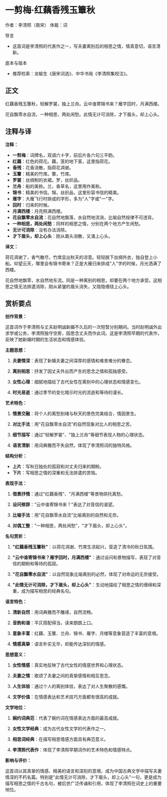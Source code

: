 # 一剪梅·红藕香残玉簟秋

作者：李清照（南宋）
体裁：词

导言
- 这首词是李清照的代表作之一，写夫妻离别后的相思之情，情真意切，语言清新。

底本与版本
- 推荐检索：龙榆生《唐宋词选》、中华书局《李清照集校注》。

## 正文

红藕香残玉簟秋，轻解罗裳，独上兰舟。云中谁寄锦书来？雁字回时，月满西楼。

花自飘零水自流，一种相思，两处闲愁。此情无计可消除，才下眉头，却上心头。

## 注释与译

**注释：**

- **一剪梅**：词牌名，双调六十字，前后片各六句三平韵。
- **红藕**：红色的荷花。藕，莲的地下茎，这里指荷花。
- **香残**：花香消散，指荷花凋谢。
- **玉簟**：精美的竹席。簟，竹席。
- **罗裳**：丝绸制的衣裙。罗，丝织品。
- **兰舟**：船的美称。兰，香草名，这里用作美称。
- **锦书**：精美的书信。锦，丝织品，这里形容书信的精美。
- **雁字**：大雁飞行时排成的字形，多为"人"字或"一"字。
- **回时**：归来的时候。
- **月满西楼**：月亮照满西楼。
- **花自飘零水自流**：花自然地飘落，水自然地流淌，比喻自然规律不可违背。
- **一种相思，两处闲愁**：同样的相思之情，分别在两个地方产生闲愁。
- **无计可消除**：没有办法消除。
- **才下眉头，却上心头**：刚从眉头消散，又涌上心头。

**译文：**

荷花凋谢了，香气散尽，竹席显出秋天的凉意。轻轻脱下丝绸外衣，独自登上小船。仰望云天，哪里会有锦书寄来？正是大雁归来排成"人"字的时候，月光洒满了西楼。

花自然地飘零，水自然地东流。同是一种离别的相思，却要在两个地方承受。这相思之情无法排遣消除，刚从紧皱的眉头消失，又隐隐缠绕上心头。

## 赏析要点

**创作背景：**

这首词作于李清照与丈夫赵明诚新婚不久后的一次短暂分别期间。当时赵明诚外出求学或公务，李清照独守空房，因思念丈夫而作此词。这是李清照早期的代表作，反映了她新婚时期的生活状态和情感体验。

**主题思想：**

1. **夫妻情深**：表现了新婚夫妻之间深厚的感情和难舍难分的眷恋。

2. **离别相思**：抒发了因丈夫外出而产生的思念之情和孤独感受。

3. **女性心理**：细腻地描绘了古代女性在离别中的心理状态和情感变化。

4. **时光易逝**：通过季节的变化暗示时光的流逝和等待的漫长。

**艺术特色：**

1. **情景交融**：将个人的离愁别绪与秋天的景色完美结合，情因景生。

2. **对比手法**：用"花自飘零水自流"的自然现象对比人的相思之苦。

3. **细节描写**：通过"轻解罗裳"、"独上兰舟"等细节表现人物的心理状态。

4. **语言清新**：用词典雅而不失自然，体现了李清照词的独特风格。

**结构分析：**

- **上片**：写秋日独处的孤寂和对丈夫归来的期盼。
- **下片**：写相思之情的深重和无法排遣的苦恼。

**表现手法：**

1. **借景抒情**：通过"红藕香残"、"月满西楼"等景物烘托离愁。

2. **设问修辞**："云中谁寄锦书来？"表达了对音信的渴望。

3. **比喻手法**：用"花自飘零水自流"比喻离别的自然和无奈。

4. **对偶工整**："一种相思，两处闲愁"，"才下眉头，却上心头"。

**名句赏析：**

1. **"红藕香残玉簟秋"**：以荷花凋谢、竹席生凉起兴，营造了清冷的秋日氛围。

2. **"云中谁寄锦书来？雁字回时，月满西楼"**：通过设问和景物描写，表现了对音信的期盼和等待的孤寂。

3. **"花自飘零水自流"**：以自然现象比喻离别的必然，体现了对命运的无奈接受。

4. **"此情无计可消除，才下眉头，却上心头"**：生动地描绘了相思之情的缠绵和深重，成为描写相思的经典名句。

**语言特色：**

1. **清新自然**：用词典雅而不雕琢，自然流畅。

2. **音韵和谐**：平仄搭配得当，读来朗朗上口。

3. **意象丰富**：红藕、玉簟、兰舟、锦书、雁字、月楼等意象营造了丰富的意境。

4. **情感真挚**：语言朴实无华，却能传达深刻的情感。

**思想意义：**

1. **女性情感**：真实地反映了古代女性的情感世界和心理状态。

2. **夫妻之情**：歌颂了夫妻之间的真挚感情和相互思念。

3. **人生体验**：通过个人的离别体验，表达了对人生聚散的感慨。

4. **文学价值**：在情感表达和艺术技巧方面都有很高的成就。

**文学地位：**

1. **婉约词典范**：代表了婉约词在情感表达方面的最高成就。

2. **女性文学经典**：成为古代女性文学的代表作之一。

3. **相思词经典**：在描写相思情感方面具有典范意义。

4. **李清照代表作**：体现了李清照早期词作的艺术特色和情感特点。

**影响与评价：**

这首词以其真挚的情感、精美的语言和深刻的意境，成为中国古典文学中描写夫妻情深的不朽名篇。特别是"此情无计可消除，才下眉头，却上心头"一句，更是成为描写相思之情的千古名句，被后世广泛传诵和引用，体现了李清照在词史上的重要地位。